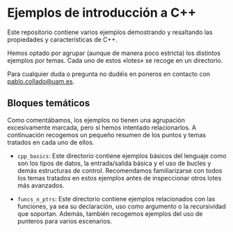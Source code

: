 # Ejemplos de introducción a C++
Este repositorio contiene varios ejemplos demostrando y resaltando
las propiedades y características de C++.

Hemos optado por agrupar (aunque de manera poco estricta) los distintos
ejemplos por temas. Cada uno de estos «lotes» se recoge en un directorio.

Para cualquier duda o pregunta no dudéis en poneros en contacto con
<pablo.collado@uam.es>.

## Bloques temáticos
Como comentábamos, los ejemplos no tienen una agrupación excesivamente marcada,
pero sí hemos intentado relacionarlos. A continuación recogemos un pequeño resumen
de los puntos y temas tratados en cada uno de ellos.

- `cpp_basics`: Este directorio contiene ejemplos básicos del lenguaje como son
los tipos de datos, la entrada/salida básica y el uso de bucles y demás estructuras
de control. Recomendamos familiarizarse con todos los temas tratados en estos ejemplos
antes de inspeccionar otros lotes más avanzados.

- `funcs_n_ptrs`: Este directorio contiene ejemplos relacionados con las funciones, ya sea
su declaración, uso como argumento o la recursividad que soportan. Además, también recogemos
ejemplos del uso de punteros para varios escenarios.
